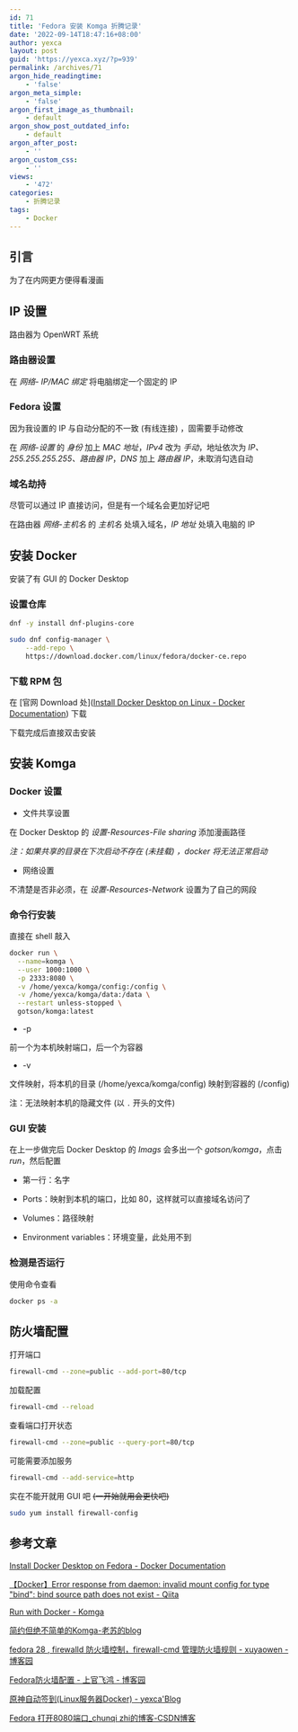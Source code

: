 ```yaml
---
id: 71
title: 'Fedora 安装 Komga 折腾记录'
date: '2022-09-14T18:47:16+08:00'
author: yexca
layout: post
guid: 'https://yexca.xyz/?p=939'
permalink: /archives/71
argon_hide_readingtime:
    - 'false'
argon_meta_simple:
    - 'false'
argon_first_image_as_thumbnail:
    - default
argon_show_post_outdated_info:
    - default
argon_after_post:
    - ''
argon_custom_css:
    - ''
views:
    - '472'
categories:
    - 折腾记录
tags:
    - Docker
---
```


## 引言

为了在内网更方便得看漫画

## IP 设置

路由器为 OpenWRT 系统

### 路由器设置

在 *网络- IP/MAC 绑定* 将电脑绑定一个固定的 IP

### Fedora 设置

因为我设置的 IP 与自动分配的不一致 (有线连接) ，固需要手动修改

在 *网络-设置* 的 *身份* 加上 *MAC 地址*，*IPv4* 改为 *手动*，地址依次为 *IP、255.255.255.255、路由器 IP*，*DNS* 加上 *路由器 IP*，未取消勾选自动

### 域名劫持

尽管可以通过 IP 直接访问，但是有一个域名会更加好记吧

在路由器 *网络-主机名* 的 *主机名* 处填入域名，*IP 地址* 处填入电脑的 IP

## 安装 Docker

安装了有 GUI 的 Docker Desktop

### 设置仓库

```bash
dnf -y install dnf-plugins-core
```

```bash
sudo dnf config-manager \
    --add-repo \
    https://download.docker.com/linux/fedora/docker-ce.repo
```

### 下载 RPM 包

在 [官网 Download 处]([Install Docker Desktop on Linux - Docker Documentation](https://docs.docker.com/desktop/install/linux-install/)) 下载

下载完成后直接双击安装

## 安装 Komga

### Docker 设置

* 文件共享设置

在 Docker Desktop 的 *设置-Resources-File sharing* 添加漫画路径

*注：如果共享的目录在下次启动不存在 (未挂载) ，docker 将无法正常启动*

* 网络设置

不清楚是否非必须，在 *设置-Resources-Network* 设置为了自己的网段

### 命令行安装

直接在 shell 敲入

```bash
docker run \
  --name=komga \
  --user 1000:1000 \
  -p 2333:8080 \
  -v /home/yexca/komga/config:/config \
  -v /home/yexca/komga/data:/data \
  --restart unless-stopped \
  gotson/komga:latest
```

* -p

前一个为本机映射端口，后一个为容器

* -v

文件映射，将本机的目录 (/home/yexca/komga/config) 映射到容器的 (/config)

注：无法映射本机的隐藏文件 (以 `.` 开头的文件)

### GUI 安装

在上一步做完后 Docker Desktop 的 *Imags* 会多出一个 *gotson/komga*，点击 *run*，然后配置

* 第一行：名字

* Ports：映射到本机的端口，比如 80，这样就可以直接域名访问了

* Volumes：路径映射

* Environment variables：环境变量，此处用不到

### 检测是否运行

使用命令查看

```bash
docker ps -a
```

## 防火墙配置

打开端口

```bash
firewall-cmd --zone=public --add-port=80/tcp
```

加载配置

```bash
firewall-cmd --reload
```

查看端口打开状态

```bash
firewall-cmd --zone=public --query-port=80/tcp
```

可能需要添加服务

```bash
firewall-cmd --add-service=http
```

实在不能开就用 GUI 吧 ~~(一开始就用会更快吧)~~

```bash
sudo yum install firewall-config
```

## 参考文章

[Install Docker Desktop on Fedora - Docker Documentation](https://docs.docker.com/desktop/install/fedora/)

[【Docker】Error response from daemon: invalid mount config for type "bind": bind source path does not exist - Qiita](https://qiita.com/ucan-lab/items/7c0ca7db70deb56ad4fa)

[Run with Docker - Komga](https://komga.org/installation/docker.html#version-tags)

[简约但绝不简单的Komga-老苏的blog](https://laosu.ml/2021/08/02/%E7%AE%80%E7%BA%A6%E4%BD%86%E7%BB%9D%E4%B8%8D%E7%AE%80%E5%8D%95%E7%9A%84Komga/)

[fedora 28 , firewalld 防火墙控制，firewall-cmd 管理防火墙规则 - xuyaowen - 博客园](https://www.cnblogs.com/xuyaowen/p/linxu_firewalld.html)

[Fedora防火墙配置 - 上官飞鸿 - 博客园](https://www.cnblogs.com/jackadam/p/9483381.html)

[原神自动签到(Linux服务器Docker) - yexca'Blog](http://blog.yexca.net/archives/47)

[Fedora 打开8080端口_chunqi zhi的博客-CSDN博客](https://blog.csdn.net/zhichunqi/article/details/80488567)